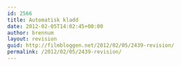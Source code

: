```yaml
---
id: 2566
title: Automatisk kladd
date: 2012-02-05T14:02:45+00:00
author: brennum
layout: revision
guid: http://filmbloggen.net/2012/02/05/2439-revision/
permalink: /2012/02/05/2439-revision/
---
```


